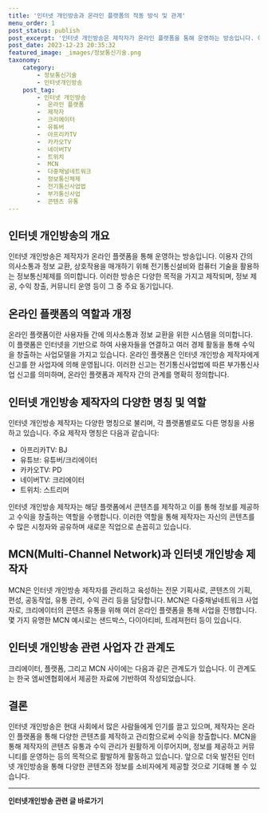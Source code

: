 ```yaml
---
title: '인터넷 개인방송과 온라인 플랫폼의 작동 방식 및 관계'
menu_order: 1
post_status: publish
post_excerpt: '인터넷 개인방송은 제작자가 온라인 플랫폼을 통해 운영하는 방송입니다. 이용자 간의 의사소통과 정보 교환, 상호작용을 매개하기 위해 전기통신설비와 컴퓨터 기술을 활용하는 정보통신체제를 의미합니다. 이러한 방송은 다양한 목적을 가지고 제작되며, 정보 제공, 수익 창출, 커뮤니티 운영 등이 그 중 주요 동기입니다.'
post_date: 2023-12-23 20:35:32
featured_image: _images/정보통신기술.png
taxonomy:
    category:
        - 정보통신기술
        - 인터넷개인방송
    post_tag:
        - 인터넷 개인방송
        -  온라인 플랫폼
        -  제작자
        -  크리에이터
        -  유튜버
        -  아프리카TV
        -  카카오TV
        -  네이버TV
        -  트위치
        -  MCN
        -  다중채널네트워크
        -  정보통신체제
        -  전기통신사업법
        -  부가통신사업
        -  콘텐츠 유통
---
```



## 인터넷 개인방송의 개요

인터넷 개인방송은 제작자가 온라인 플랫폼을 통해 운영하는 방송입니다. 이용자 간의 의사소통과 정보 교환, 상호작용을 매개하기 위해 전기통신설비와 컴퓨터 기술을 활용하는 정보통신체제를 의미합니다. 이러한 방송은 다양한 목적을 가지고 제작되며, 정보 제공, 수익 창출, 커뮤니티 운영 등이 그 중 주요 동기입니다.

## 온라인 플랫폼의 역할과 개정

온라인 플랫폼이란 사용자들 간에 의사소통과 정보 교환을 위한 시스템을 의미합니다. 이 플랫폼은 인터넷을 기반으로 하여 사용자들을 연결하고 여러 경제 활동을 통해 수익을 창출하는 사업모델을 가지고 있습니다. 온라인 플랫폼은 인터넷 개인방송 제작자에게 신고를 한 사업자에 의해 운영됩니다. 이러한 신고는 전기통신사업법에 따른 부가통신사업 신고를 의미하며, 온라인 플랫폼과 제작자 간의 관계를 명확히 정의합니다.

## 인터넷 개인방송 제작자의 다양한 명칭 및 역할

인터넷 개인방송 제작자는 다양한 명칭으로 불리며, 각 플랫폼별로도 다른 명칭을 사용하고 있습니다. 주요 제작자 명칭은 다음과 같습니다:

- 아프리카TV: BJ
- 유튜브: 유튜버/크리에이터
- 카카오TV: PD
- 네이버TV: 크리에이터
- 트위치: 스트리머

인터넷 개인방송 제작자는 해당 플랫폼에서 콘텐츠를 제작하고 이를 통해 정보를 제공하고 수익을 창출하는 역할을 수행합니다. 이러한 역할을 통해 제작자는 자신의 콘텐츠를 수 많은 시청자와 공유하며 새로운 직업으로 손꼽히고 있습니다.

## MCN(Multi-Channel Network)과 인터넷 개인방송 제작자

MCN은 인터넷 개인방송 제작자를 관리하고 육성하는 전문 기획사로, 콘텐츠의 기획, 편성, 공동작업, 유통 관리, 수익 관리 등을 담당합니다. MCN은 다중채널네트워크 사업자로, 크리에이터의 콘텐츠 유통을 위해 여러 온라인 플랫폼을 통해 사업을 진행합니다. 몇 가지 유명한 MCN 예시로는 샌드박스, 다이아티비, 트레져헌터 등이 있습니다.

## 인터넷 개인방송 관련 사업자 간 관계도

크리에이터, 플랫폼, 그리고 MCN 사이에는 다음과 같은 관계도가 있습니다. 이 관계도는 한국 엠씨엔협회에서 제공한 자료에 기반하여 작성되었습니다.


## 결론

인터넷 개인방송은 현대 사회에서 많은 사람들에게 인기를 끌고 있으며, 제작자는 온라인 플랫폼을 통해 다양한 콘텐츠를 제작하고 관리함으로써 수익을 창출합니다. MCN을 통해 제작자의 콘텐츠 유통과 수익 관리가 원활하게 이루어지며, 정보를 제공하고 커뮤니티를 운영하는 등의 목적으로 활발하게 활동하고 있습니다. 앞으로 더욱 발전된 인터넷 개인방송을 통해 다양한 콘텐츠와 정보를 소비자에게 제공할 것으로 기대해 볼 수 있습니다.
<!-- wp:separator -->
<hr class="wp-block-separator has-alpha-channel-opacity"/>
<!-- /wp:separator -->

<!-- wp:group {"backgroundColor":"base","layout":{"type":"constrained"}} -->
<div class="wp-block-group has-base-background-color has-background"><!-- wp:paragraph {"align":"center","fontSize":"medium"} -->
<p class="has-text-align-center has-large-font-size"><strong>인터넷개인방송 관련 글 바로가기</strong></p>
<!-- /wp:paragraph -->


<!-- wp:latest-posts
{"categories":[{"id":35028,"count":19,"description":"","link":"https://uknowlaw.com/category/%ec%9d%b8%ed%84%b0%eb%84%b7%ea%b0%9c%ec%9d%b8%eb%b0%a9%ec%86%a1/","name":"인터넷개인방송","slug":"인터넷개인방송","taxonomy":"category","parent":0,"meta":[],"_links":{"self":[{"href":"https://uknowlaw.com/wp-json/wp/v2/categories/35028"}],"collection":[{"href":"https://uknowlaw.com/wp-json/wp/v2/categories"}],"about":[{"href":"https://uknowlaw.com/wp-json/wp/v2/taxonomies/category"}],"wp:post_type":[{"href":"https://uknowlaw.com/wp-json/wp/v2/posts?categories=35028"}],"curies":[{"name":"wp","href":"https://api.w.org/{rel}","templated":true}]}}],"postsToShow":100,"excerptLength":28,"postLayout":"grid","columns":2,"featuredImageAlign":"left","featuredImageSizeSlug":"large","fontSize":"small"} /--></div>
<!-- /wp:group -->
